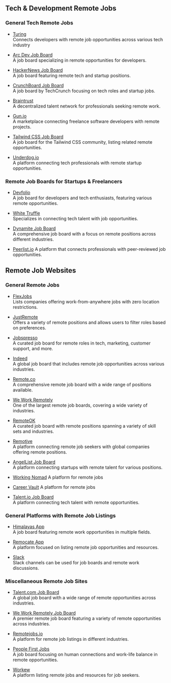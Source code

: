 ## Tech & Development Remote Jobs

### General Tech Remote Jobs

- [Turing](https://www.turing.com/remote-developer-jobs)   
  Connects developers with remote job opportunities across various tech industry

- [Arc Dev Job Board](https://arc.dev/talent)  
  A job board specializing in remote opportunities for developers.

- [HackerNews Job Board](https://news.ycombinator.com/jobs)  
  A job board featuring remote tech and startup positions.

- [CrunchBoard Job Board](https://www.crunchboard.com/)  
  A job board by TechCrunch focusing on tech roles and startup jobs.

- [Braintrust](https://www.usebraintrust.com/)  
  A decentralized talent network for professionals seeking remote work.

- [Gun.io](https://gun.io/)  
  A marketplace connecting freelance software developers with remote projects.

- [Tailwind CSS Job Board](https://jobs.tailwindcss.com/)  
  A job board for the Tailwind CSS community, listing related remote opportunities.

- [Underdog.io](https://underdog.io/)  
  A platform connecting tech professionals with remote startup opportunities.

### Remote Job Boards for Startups & Freelancers

- [Devfolio](https://devfolio.co/)  
  A job board for developers and tech enthusiasts, featuring various remote opportunities.

- [White Truffle](https://www.whitetruffle.com/)  
  Specializes in connecting tech talent with job opportunities.

- [Dynamite Job Board](https://www.ryrob.com/remote-jobs-websites/)  
  A comprehensive job board with a focus on remote positions across different industries.

- [Peerlist.io]([https://peerlist.io/](https://peerlist.io/jobs/role/remote))  
  A platform that connects professionals with peer-reviewed job opportunities.

## Remote Job Websites

### General Remote Jobs
- [FlexJobs](https://www.flexjobs.com/blog/post/top-companies-work-from-anywhere-remote-jobs/)  
  Lists companies offering work-from-anywhere jobs with zero location restrictions.

- [JustRemote](https://justremote.co/)  
  Offers a variety of remote positions and allows users to filter roles based on preferences.

- [Jobspresso](https://jobspresso.co/)  
  A curated job board for remote roles in tech, marketing, customer support, and more.

- [Indeed](https://ca.indeed.com/career-advice/finding-a-job/remote-job-websites)  
  A global job board that includes remote job opportunities across various industries.

- [Remote.co](https://www.remote.co/)  
  A comprehensive remote job board with a wide range of positions available.

- [We Work Remotely](https://weworkremotely.com/)  
  One of the largest remote job boards, covering a wide variety of industries.

- [RemoteOK](https://remoteok.io/)  
  A curated job board with remote positions spanning a variety of skill sets and industries.

- [Remotive](https://remotive.io/)  
  A platform connecting remote job seekers with global companies offering remote positions.

- [AngelList Job Board](https://angel.co/jobs)  
  A platform connecting startups with remote talent for various positions.

- [Working Nomad]( https://www.workingnomads.co/jobs)
  A platform for remote jobs

- [Career Vault](https://careervault.io/)
  A platform for remote jobs

- [Talent.io Job Board](https://www.talent.io/)  
  A platform connecting tech talent with remote opportunities.

### General Platforms with Remote Job Listings

- [Himalayas App](https://himalayas.app/)  
  A job board featuring remote work opportunities in multiple fields.

- [Remocate App](https://remocate.app/)  
  A platform focused on listing remote job opportunities and resources.

- [Slack](https://slack.com/blog/collaboration/slack-channels-main-office-remote-work)  
  Slack channels can be used for job boards and remote work discussions.

### Miscellaneous Remote Job Sites

- [Talent.com Job Board](https://www.talent.com/jobs)  
  A global job board with a wide range of remote opportunities across industries.

- [We Work Remotely Job Board](https://weworkremotely.com/)  
  A premier remote job board featuring a variety of remote opportunities across industries.

- [Remotejobs.io](https://remotejobs.io/)  
  A platform for remote job listings in different industries.

- [People First Jobs](https://peoplefirstjobs.com/)  
  A job board focusing on human connections and work-life balance in remote opportunities.

- [Workew](https://www.workew.com/)  
  A platform listing remote jobs and resources for job seekers.
